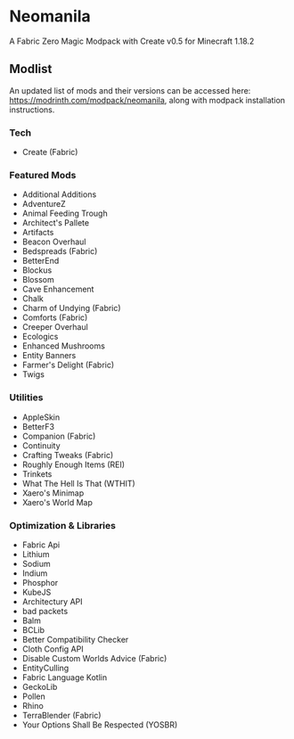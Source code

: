 # Neomanila

A Fabric Zero Magic Modpack with Create v0.5 for Minecraft 1.18.2

## Modlist
An updated list of mods and their versions can be accessed here: https://modrinth.com/modpack/neomanila, along with modpack installation instructions.

### Tech
- Create (Fabric)

### Featured Mods
- Additional Additions
- AdventureZ
- Animal Feeding Trough
- Architect's Pallete
- Artifacts
- Beacon Overhaul
- Bedspreads (Fabric)
- BetterEnd
- Blockus
- Blossom
- Cave Enhancement
- Chalk
- Charm of Undying (Fabric)
- Comforts (Fabric)
- Creeper Overhaul
- Ecologics
- Enhanced Mushrooms
- Entity Banners
- Farmer's Delight (Fabric)
- Twigs

### Utilities
- AppleSkin
- BetterF3
- Companion (Fabric)
- Continuity
- Crafting Tweaks (Fabric)
- Roughly Enough Items (REI)
- Trinkets
- What The Hell Is That (WTHIT)
- Xaero's Minimap
- Xaero's World Map

### Optimization & Libraries
- Fabric Api
- Lithium
- Sodium
- Indium
- Phosphor
- KubeJS
- Architectury API
- bad packets
- Balm
- BCLib
- Better Compatibility Checker
- Cloth Config API
- Disable Custom Worlds Advice (Fabric)
- EntityCulling
- Fabric Language Kotlin
- GeckoLib
- Pollen
- Rhino
- TerraBlender (Fabric)
- Your Options Shall Be Respected (YOSBR)
